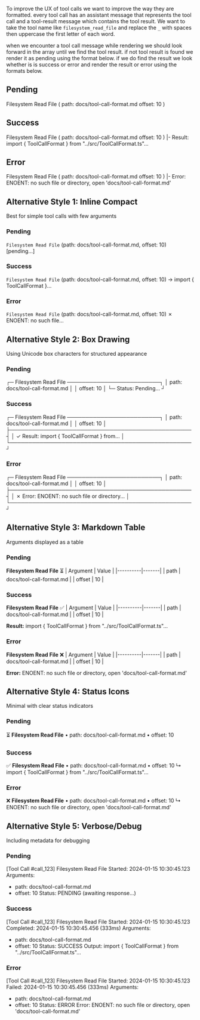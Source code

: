 To improve the UX of tool calls we want to improve the way they are formatted.
every tool call has an assistant message that represents the tool call and a tool-result message which contains the tool result.
We want to take the tool name like `filesystem_read_file` and replace the `_` with spaces then uppercase the first letter of each word.

when we encounter a tool call message while rendering we should look forward in the array until we find the tool result. if not tool result is found we render it as pending using the format below.
if we do find the result we look whether is is success or error and render the result or error using the formats below.

## Pending

Filesystem Read File (
path: docs/tool-call-format.md
offset: 10
)

## Success

Filesystem Read File (
path: docs/tool-call-format.md
offset: 10
)
|- Result: import { ToolCallFormat } from "../src/ToolCallFormat.ts"...

## Error

Filesystem Read File (
path: docs/tool-call-format.md
offset: 10
)
|- Error: ENOENT: no such file or directory, open 'docs/tool-call-format.md'

## Alternative Style 1: Inline Compact

Best for simple tool calls with few arguments

### Pending

`Filesystem Read File` (path: docs/tool-call-format.md, offset: 10) [pending...]

### Success

`Filesystem Read File` (path: docs/tool-call-format.md, offset: 10) → import { ToolCallFormat }...

### Error

`Filesystem Read File` (path: docs/tool-call-format.md, offset: 10) ✗ ENOENT: no such file...

## Alternative Style 2: Box Drawing

Using Unicode box characters for structured appearance

### Pending

┌─ Filesystem Read File ─────────────────────────┐
│ path: docs/tool-call-format.md │
│ offset: 10 │
└─ Status: Pending... ┘

### Success

┌─ Filesystem Read File ─────────────────────────┐
│ path: docs/tool-call-format.md │
│ offset: 10 │
├─────────────────────────────────────────────────┤
│ ✓ Result: import { ToolCallFormat } from... │
└─────────────────────────────────────────────────┘

### Error

┌─ Filesystem Read File ─────────────────────────┐
│ path: docs/tool-call-format.md │
│ offset: 10 │
├─────────────────────────────────────────────────┤
│ ✗ Error: ENOENT: no such file or directory... │
└─────────────────────────────────────────────────┘

## Alternative Style 3: Markdown Table

Arguments displayed as a table

### Pending

**Filesystem Read File** ⏳
| Argument | Value |
|----------|-------|
| path | docs/tool-call-format.md |
| offset | 10 |

### Success

**Filesystem Read File** ✅
| Argument | Value |
|----------|-------|
| path | docs/tool-call-format.md |
| offset | 10 |

**Result:** import { ToolCallFormat } from "../src/ToolCallFormat.ts"...

### Error

**Filesystem Read File** ❌
| Argument | Value |
|----------|-------|
| path | docs/tool-call-format.md |
| offset | 10 |

**Error:** ENOENT: no such file or directory, open 'docs/tool-call-format.md'

## Alternative Style 4: Status Icons

Minimal with clear status indicators

### Pending

⏳ **Filesystem Read File**
• path: docs/tool-call-format.md
• offset: 10

### Success

✅ **Filesystem Read File**
• path: docs/tool-call-format.md
• offset: 10
↳ import { ToolCallFormat } from "../src/ToolCallFormat.ts"...

### Error

❌ **Filesystem Read File**
• path: docs/tool-call-format.md
• offset: 10
↳ ENOENT: no such file or directory, open 'docs/tool-call-format.md'

## Alternative Style 5: Verbose/Debug

Including metadata for debugging

### Pending

[Tool Call #call_123] Filesystem Read File
Started: 2024-01-15 10:30:45.123
Arguments:

- path: docs/tool-call-format.md
- offset: 10
  Status: PENDING (awaiting response...)

### Success

[Tool Call #call_123] Filesystem Read File
Started: 2024-01-15 10:30:45.123
Completed: 2024-01-15 10:30:45.456 (333ms)
Arguments:

- path: docs/tool-call-format.md
- offset: 10
  Status: SUCCESS
  Output: import { ToolCallFormat } from "../src/ToolCallFormat.ts"...

### Error

[Tool Call #call_123] Filesystem Read File
Started: 2024-01-15 10:30:45.123
Failed: 2024-01-15 10:30:45.456 (333ms)
Arguments:

- path: docs/tool-call-format.md
- offset: 10
  Status: ERROR
  Error: ENOENT: no such file or directory, open 'docs/tool-call-format.md'
